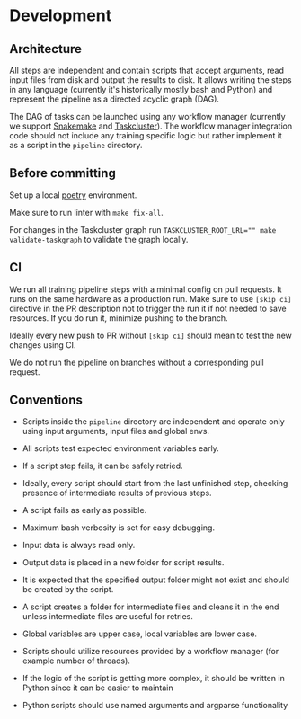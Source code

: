 # Development

## Architecture

All steps are independent and contain scripts that accept arguments, read input files from disk and output the results to disk.
It allows writing the steps in any language (currently it's historically mostly bash and Python) and 
represent the pipeline as a directed acyclic graph (DAG).

The DAG of tasks can be launched using any workflow manager 
(currently we support [Snakemake](snakemake.md) and [Taskcluster](task-cluster.md)).
The workflow manager integration code should not include any training specific logic but rather implement it as a script
in the `pipeline` directory.


## Before committing

Set up a local [poetry](https://python-poetry.org/) environment.

Make sure to run linter with `make fix-all`.

For changes in the Taskcluster graph run `TASKCLUSTER_ROOT_URL="" make validate-taskgraph` to validate the graph locally.


## CI

We run all training pipeline steps with a minimal config on pull requests. It runs on the same hardware as a production run.
Make sure to use `[skip ci]` directive in the PR description not to trigger the run it if not needed to save resources. 
If you do run it, minimize pushing to the branch. 

Ideally every new push to PR without `[skip ci]` should mean to test the new changes using CI. 

We do not run the pipeline on branches without a corresponding pull request.


## Conventions
  
- Scripts inside the `pipeline` directory are independent and operate only using input arguments, input files 
  and global envs.
  
- All scripts test expected environment variables early.

- If a script step fails, it can be safely retried.

- Ideally, every script should start from the last unfinished step, 
  checking presence of intermediate results of previous steps.

- A script fails as early as possible.

- Maximum bash verbosity is set for easy debugging.

- Input data is always read only.

- Output data is placed in a new folder for script results.
  
- It is expected that the specified output folder might not exist and should be created by the script.

- A script creates a folder for intermediate files and cleans it in the end 
  unless intermediate files are useful for retries.
    
- Global variables are upper case, local variables are lower case.

- Scripts should utilize resources provided by a workflow manager (for example number of threads).

- If the logic of the script is getting more complex, it should be written in Python since it can be easier to maintain

- Python scripts should use named arguments and argparse functionality
  
